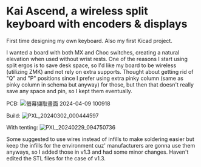 # Kai Ascend, a wireless split keyboard with encoders & displays

First time designing my own keyboard. Also my first Kicad project.

I wanted a board with both MX and Choc switches, creating a natural elevation when used without wrist rests. One of the reasons I start using split ergos is to save desk space, so I'd like my board to be wireless (utilizing ZMK) and not rely on extra supports.
Thought about getting rid of "Q" and "P" positions since I prefer using extra pinky column (same as pinky column in schema but anyway) for those, but then that doesn't really save any space and pin, so I kept them eventually.

PCB:
![螢幕擷取畫面 2024-04-09 100918](https://github.com/kaihchang/Ascend_splay_split_keyboard/assets/43580584/3b0ee506-e7df-40b4-9385-7e701e462eb5)

Build:
![PXL_20240302_000444597](https://github.com/kaihchang/Ascend_splay_split_keyboard/assets/43580584/49f7c824-7e99-4c96-98e3-8f242260d630)

With tenting:
![PXL_20240229_094750736](https://github.com/kaihchang/Ascend_splay_split_keyboard/assets/43580584/2af183fe-44ab-4fc0-85bb-36070df7df5d)

Some suggested to use wires instead of infills to make soldering easier but keep the infills for the environment cuz' manufacturers are gonna use them anyways, so I added those in v1.3 and had some minor changes.
Haven't edited the STL files for the case of v1.3.